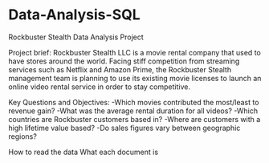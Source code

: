 # Data-Analysis-SQL

Rockbuster Stealth Data Analysis Project

Project brief: 
Rockbuster Stealth LLC is a movie rental company that used to have stores around the world. Facing stiff competition from streaming services such as Netflix and Amazon Prime, the Rockbuster Stealth management team is planning to use its existing movie licenses to launch an online video rental service in order to stay competitive. 

Key Questions and Objectives: 
-Which movies contributed the most/least to revenue gain?
-What was the average rental duration for all videos?
-Which countries are Rockbuster customers based in?
-Where are customers with a high lifetime value based?
-Do sales figures vary between geographic regions?

How to read the data 
What each document is 
